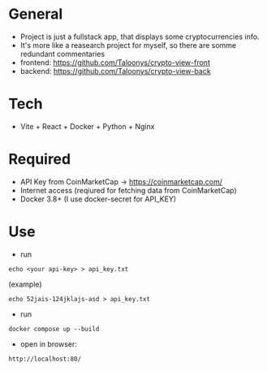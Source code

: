 # General 
* Project is just a fullstack app, that displays some cryptocurrencies info.
* It's more like a reasearch project for myself, so there are somme redundant commentaries
* frontend: https://github.com/Taloonys/crypto-view-front
* backend: https://github.com/Taloonys/crypto-view-back

# Tech
* Vite + React + Docker + Python + Nginx

# Required
* API Key from CoinMarketCap -> https://coinmarketcap.com/
* Internet access (reqiured for fetching data from CoinMarketCap)
* Docker 3.8+ (I use docker-secret for API_KEY)

# Use
* run 
```
echo <your api-key> > api_key.txt
``` 
(example) 
```
echo 52jais-124jklajs-asd > api_key.txt
```
* run 
```
docker compose up --build
```
* open in browser:
```
http://localhost:80/
```
